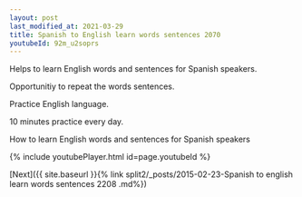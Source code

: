 ```yaml
---
layout: post
last_modified_at: 2021-03-29
title: Spanish to English learn words sentences 2070 
youtubeId: 92m_u2soprs
---
```

 
 
Helps to learn English words and sentences for Spanish speakers.

Opportunitiy to repeat the words sentences. 

Practice English language. 
 
10 minutes practice every day. 
 
How to learn English words and sentences for Spanish speakers 
 
{% include youtubePlayer.html id=page.youtubeId %}
 
 
[Next]({{ site.baseurl }}{% link  split2/_posts/2015-02-23-Spanish to english learn words sentences 2208 .md%})
 
